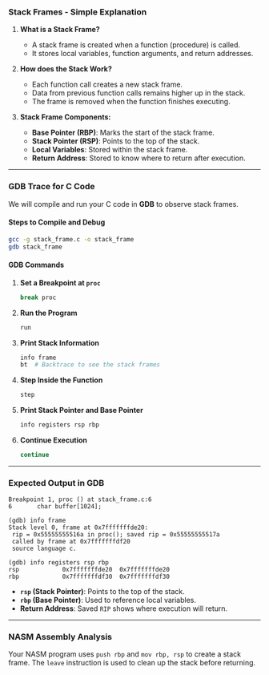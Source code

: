 ### **Stack Frames - Simple Explanation**
1. **What is a Stack Frame?**
   - A stack frame is created when a function (procedure) is called.
   - It stores local variables, function arguments, and return addresses.

2. **How does the Stack Work?**
   - Each function call creates a new stack frame.
   - Data from previous function calls remains higher up in the stack.
   - The frame is removed when the function finishes executing.

3. **Stack Frame Components:**
   - **Base Pointer (RBP)**: Marks the start of the stack frame.
   - **Stack Pointer (RSP)**: Points to the top of the stack.
   - **Local Variables**: Stored within the stack frame.
   - **Return Address**: Stored to know where to return after execution.

---

### **GDB Trace for C Code**
We will compile and run your C code in **GDB** to observe stack frames.

#### **Steps to Compile and Debug**
```sh
gcc -g stack_frame.c -o stack_frame
gdb stack_frame
```

#### **GDB Commands**
1. **Set a Breakpoint at `proc`**
   ```sh
   break proc
   ```
2. **Run the Program**
   ```sh
   run
   ```
3. **Print Stack Information**
   ```sh
   info frame
   bt  # Backtrace to see the stack frames
   ```
4. **Step Inside the Function**
   ```sh
   step
   ```
5. **Print Stack Pointer and Base Pointer**
   ```sh
   info registers rsp rbp
   ```
6. **Continue Execution**
   ```sh
   continue
   ```

---

### **Expected Output in GDB**
```
Breakpoint 1, proc () at stack_frame.c:6
6	    char buffer[1024];

(gdb) info frame
Stack level 0, frame at 0x7fffffffde20:
 rip = 0x55555555516a in proc(); saved rip = 0x55555555517a
 called by frame at 0x7fffffffdf20
 source language c.

(gdb) info registers rsp rbp
rsp            0x7fffffffde20  0x7fffffffde20
rbp            0x7fffffffdf30  0x7fffffffdf30
```
- **`rsp` (Stack Pointer)**: Points to the top of the stack.
- **`rbp` (Base Pointer)**: Used to reference local variables.
- **Return Address**: Saved `RIP` shows where execution will return.

---

### **NASM Assembly Analysis**
Your NASM program uses `push rbp` and `mov rbp, rsp` to create a stack frame. The `leave` instruction is used to clean up the stack before returning.

